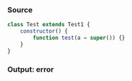 ### Source
```js
class Test extends Test1 {
    constructor() {
        function test(a = super()) {}
    }
}
```

### Output: error
